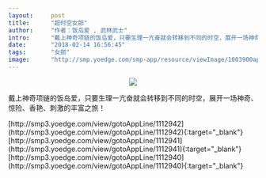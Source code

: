 ```yaml
---
layout:     post
title:      "超时空女郎"
author:     "作者：饭岛爱 , 武林武士"
intro:      "戴上神奇项链的饭岛爱，只要生理一亢奋就会转移到不同的时空，展开一场神奇、惊险、香艳、刺激的丰富之旅！"
date:       "2018-02-14 16:56:45"
tags:       "女郎"
image:      "http://smp.yoedge.com/smp-app/resource/viewImage/1003900appline.png"
---
```

<div style="text-align: center">
<p><img src="http://smp.yoedge.com/smp-app/resource/viewImage/1003900appline.png"/></p>
</div>
<p class="post-meta">
<span>戴上神奇项链的饭岛爱，只要生理一亢奋就会转移到不同的时空，展开一场神奇、惊险、香艳、刺激的丰富之旅！</span>
</p>
[http://smp3.yoedge.com/view/gotoAppLine/1112942](http://smp3.yoedge.com/view/gotoAppLine/1112942){:target="_blank"}
[http://smp3.yoedge.com/view/gotoAppLine/1112941](http://smp3.yoedge.com/view/gotoAppLine/1112941){:target="_blank"}
[http://smp3.yoedge.com/view/gotoAppLine/1112940](http://smp3.yoedge.com/view/gotoAppLine/1112940){:target="_blank"}


